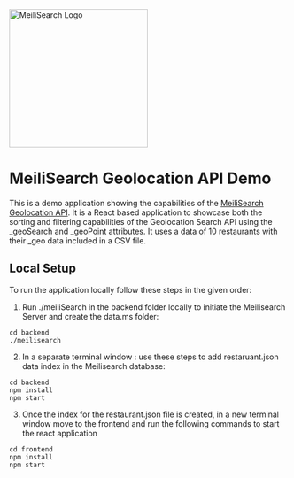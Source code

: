 <img alt="MeiliSearch Logo" src="https://www.meilisearch.com/_nuxt/img/cf59975.svg" width="250" />

# MeiliSearch Geolocation API Demo

This is a demo application showing the capabilities of the [MeiliSearch Geolocation API](https://docs.meilisearch.com/reference/features/geosearch.html). It is a React based application to showcase both the sorting and filtering capabilities of the Geolocation Search API using the _geoSearch and _geoPoint attributes. It uses a data of 10 restaurants with their _geo data included in a CSV file. 

## Local Setup

To run the application locally follow these steps in the given order: 
1. Run ./meiliSearch in the backend folder locally to initiate the Meilisearch Server and create the data.ms folder: 
```
cd backend
./meilisearch
```

2. In a separate terminal window : use these steps to add restaruant.json data index in the Meilisearch database: 
```
cd backend
npm install
npm start
```


3. Once the index for the restaurant.json file is created, in a new terminal window move to the frontend and run the following commands to start the react application
```
cd frontend
npm install
npm start
```